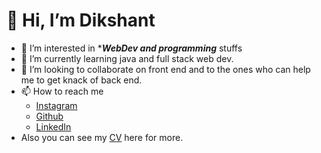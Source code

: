  # 👋 Hi, I’m Dikshant
- 👀 I’m interested in ****WebDev and programming*** stuffs
- 🌱 I’m currently learning java and full stack web dev.
- 💞️ I’m looking to collaborate on front end and to the ones who can help me to get knack of back end.
- 📫 How to reach me 
    - [Instagram](https://www.instagram.com/ikshwaku_/?hl=en)
    - [Github](https://github.com/adhikari-dikshant)
    - [LinkedIn](https://www.linkedin.com/in/dikshant-singh-adhikari-a1280420a)
 - Also you can see my [CV](https://adhikari-dikshant.github.io/CV/) here for more.
<!---
adhikari-dikshant/adhikari-dikshant is a ✨ special ✨ repository because its `README.md` (this file) appears on your GitHub profile.
You can click the Preview link to take a look at your changes.
--->
